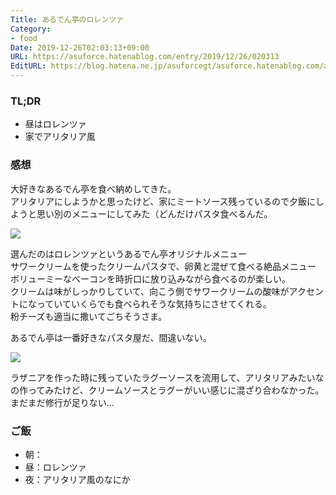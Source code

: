 ```yaml
---
Title: あるでん亭のロレンツァ
Category:
- food
Date: 2019-12-26T02:03:13+09:00
URL: https://asuforce.hatenablog.com/entry/2019/12/26/020313
EditURL: https://blog.hatena.ne.jp/asuforcegt/asuforce.hatenablog.com/atom/entry/26006613489052635
---
```


### TL;DR

- 昼はロレンツァ
- 家でアリタリア風

###  感想

大好きなあるでん亭を食べ納めしてきた。  
アリタリアにしようかと思ったけど、家にミートソース残っているので夕飯にしようと思い別のメニューにしてみた（どんだけパスタ食べるんだ。

<span itemtype="http://schema.org/Photograph" itemscope="itemscope"><img class="magnifiable" src="https://cdn-ak.f.st-hatena.com/images/fotolife/a/asuforcegt/20200807/20200807141019.jpg" itemprop="image"></span>

選んだのはロレンツァというあるでん亭オリジナルメニュー  
サワークリームを使ったクリームパスタで、卵黄と混ぜて食べる絶品メニュー  
ボリューミーなベーコンを時折口に放り込みながら食べるのが楽しい。  
クリームは味がしっかりしていて、向こう側でサワークリームの酸味がアクセントになっていていくらでも食べられそうな気持ちにさせてくれる。  
粉チーズも適当に撒いてごちそうさま。

あるでん亭は一番好きなパスタ屋だ、間違いない。

<span itemtype="http://schema.org/Photograph" itemscope="itemscope"><img class="magnifiable" src="https://cdn-ak.f.st-hatena.com/images/fotolife/a/asuforcegt/20200807/20200807141026.jpg" itemprop="image"></span>

ラザニアを作った時に残っていたラグーソースを流用して、アリタリアみたいなの作ってみたけど、クリームソースとラグーがいい感じに混ざり合わなかった。まだまだ修行が足りない...

### ご飯

- 朝：
- 昼：ロレンツァ
- 夜：アリタリア風のなにか
